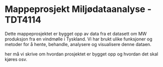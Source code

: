 # Mappeprosjekt Miljødataanalyse - TDT4114

Dette mappeprosjektet er bygget opp av data fra et datasett om MW produksjon fra en vindmølle i Tyskland. Vi har brukt ulike funksjoner og metoder for å hente, behandle, analysere og visualisere denne dataen. 



her må vi skrive om hvordan prosjektet er bygget opp og hvordan det skal kjøres osv.
